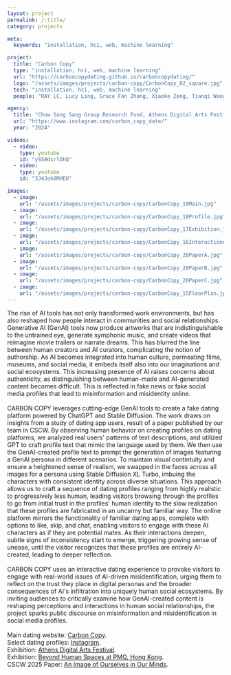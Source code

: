```yaml
---
layout: project
permalink: /:title/
category: projects

meta:
  keywords: "installation, hci, web, machine learning"

project:
  title: "Carbon Copy"
  type: "installation, hci, web, machine learning"
  url: "https://carboncopydating.github.io/carboncopydating/"
  logo: "/assets/images/projects/carbon-copy/CarbonCopy_02_square.jpg"
  tech: "installation, hci, web, machine learning"
  people: "RAY LC, Lucy Ling, Grace Fan Zhang, Xiaoke Zeng, Tianqi Wang, Yun Chen"

agency:
  title: "Chow Sang Sang Group Research Fund, Athens Digital Arts Festival, PMQ, ISEA"
  url: "https://www.instagram.com/carbon_copy_date/"
  year: "2024"

videos:
  - video:
    type: youtube
    id: "ySS9dsrlOhQ"
  - video:
    type: youtube
    id: "3J4Jok8MHEU"

images:
  - image:
    url: "/assets/images/projects/carbon-copy/CarbonCopy_19Main.jpg"
  - image:
    url: "/assets/images/projects/carbon-copy/CarbonCopy_18Profile.jpg"
  - image:
    url: "/assets/images/projects/carbon-copy/CarbonCopy_17Exhibition.jpg"
  - image:
    url: "/assets/images/projects/carbon-copy/CarbonCopy_16InteractionAlt.jpg"
  - image:
    url: "/assets/images/projects/carbon-copy/CarbonCopy_20PaperA.jpg"
  - image:
    url: "/assets/images/projects/carbon-copy/CarbonCopy_20PaperB.jpg"
  - image:
    url: "/assets/images/projects/carbon-copy/CarbonCopy_20PaperC.jpg"
  - image:
    url: "/assets/images/projects/carbon-copy/CarbonCopy_15FloorPlan.jpg"
---
```

<p>
The rise of AI tools has not only transformed work environments, but has also reshaped how people interact in communities and social relationships. Generative AI (GenAI) tools now produce artworks that are indistinguishable to the untrained eye, generate symphonic music, and create videos that reimagine movie trailers or narrate dreams. This has blurred the line between human creators and AI curators, complicating the notion of authorship. As AI becomes integrated into human culture, permeating films, museums, and social media, it embeds itself also into our imaginations and social ecosystems. This increasing presence of AI raises concerns about authenticity, as distinguishing between human-made and AI-generated content becomes difficult. This is reflected in fake news or fake social media profiles that lead to misinformation and misidentity online.<br><br>
CARBON COPY leverages cutting-edge GenAI tools to create a fake dating platform powered by ChatGPT and Stable Diffusion. The work draws on insights from a study of dating app users, result of a paper published by our team in CSCW. By observing human behavior on creating profiles on dating platforms, we analyzed real users' patterns of text descriptions, and utilized GPT to craft profile text that mimic the language used by them. We then use the GenAI-created profile text to prompt the generation of images featuring a GenAI persona in different scenarios. To maintain visual contintuity and ensure a heightened sense of realism, we swapped in the faces across all images for a persona using Stable Diffusion XL Turbo, imbuing the characters with consistent identity across diverse situations. This approach allows us to craft a sequence of dating profiles ranging from highly realistic to progressively less human, leading visitors browsing through the profiles to go from initial trust in the profiles' human identity to the slow realization that these profiles are fabricated in an uncanny but familiar way. The online platform mirrors the functionality of familiar dating apps, complete with options to like, skip, and chat, enabling visitors to engage with these AI characters as if they are potential mates. As their interactions deepen, subtle signs of inconsistency start to emerge, triggering growing sense of unease, until the visitor recognizes that these profiles are entirely AI-created, leading to deeper reflection.<br><br>
CARBON COPY uses an interactive dating experience to provoke visitors to engage with real-world issues of AI-driven misidentification, urging them to reflect on the trust they place in digital personas and the broader consequences of AI's infiltration into uniquely human social ecosystems. By inviting audiences to critically examine how GenAI-created content is reshaping perceptions and interactions in human social relationships, the project sparks public discourse on misinformation and misidentification in social media profiles.<br><br>
Main dating website: <a href="https://carboncopydating.github.io/carboncopydating/"><u>Carbon Copy</u></a>.<br>
Select dating profiles: <a href="https://www.instagram.com/carbon_copy_date/"><u>Instagram</u></a>.<br>
Exhibition: <a href="https://sites.google.com/view/beyondhumanspaces/"><u>Athens Digital Arts Festival</u></a>.<br>
Exhibition: <a href="https://www.youtube.com/watch?v=3J4Jok8MHEU&t"><u>Beyond Human Spaces at PMQ, Hong Kong</u></a>.<br>
CSCW 2025 Paper: <a href="https://arxiv.org/abs/2502.11430"><u>An Image of Ourselves in Our Minds</u></a>.</p>
